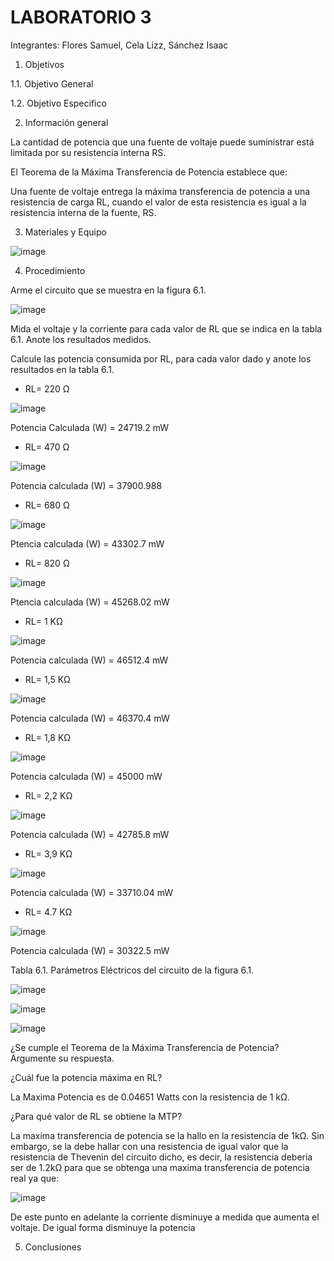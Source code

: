# LABORATORIO 3

Integrantes: Flores Samuel, Cela Lizz, Sánchez Isaac

1. Objetivos

1.1. Objetivo General

1.2. Objetivo Especifico

2. Información general

La cantidad de potencia que una fuente de voltaje puede suministrar está limitada por su resistencia interna RS.

El Teorema de la Máxima Transferencia de Potencia establece que:

Una fuente de voltaje entrega la máxima transferencia de potencia a una resistencia de carga RL, cuando el valor de esta resistencia es igual a la resistencia interna de la fuente, RS.


3. Materiales y Equipo

![image](https://user-images.githubusercontent.com/94079321/149939362-935d029a-c3b0-4362-95a5-c73f2c499929.png)

4. Procedimiento

Arme el circuito que se muestra en la figura 6.1.

![image](https://user-images.githubusercontent.com/94079321/149939435-2b5329d4-ae03-451d-b037-c63ae8113929.png)

Mida el voltaje y la corriente para cada valor de RL que se indica en la tabla 6.1. Anote los resultados medidos.

Calcule las potencia consumida por RL, para cada valor dado y anote los
resultados en la tabla 6.1. 

- RL= 220 Ω

![image](https://user-images.githubusercontent.com/94079321/149965755-6215af12-1b78-4a3d-8ff3-9e61b7df4eb8.png)

Potencia Calculada (W) = 24719.2 mW

- RL= 470 Ω

![image](https://user-images.githubusercontent.com/94079321/149972411-d925d5a8-642d-49e2-8081-1fc84b6e5d15.png)

Potencia calculada (W) = 37900.988

- RL= 680 Ω

![image](https://user-images.githubusercontent.com/94079321/149973119-e69f3e06-3ab9-4e45-8b79-4ab0f6932ded.png)

Ptencia calculada (W) = 43302.7 mW

- RL= 820 Ω

![image](https://user-images.githubusercontent.com/94079321/149973607-ad79c7b1-ebf8-4dd4-a3dc-af74197e55e3.png)

Ptencia calculada (W) = 45268.02 mW

- RL= 1 KΩ

![image](https://user-images.githubusercontent.com/94079321/149975902-75534714-f26f-4e28-90b9-d3b3ba14c45b.png)

Potencia calculada (W) =  46512.4 mW

- RL= 1,5 KΩ

![image](https://user-images.githubusercontent.com/94079321/149976105-9bfd850c-6414-4ea0-a782-3d3af0a92031.png)

Potencia calculada (W) =  46370.4 mW

- RL= 1,8 KΩ

![image](https://user-images.githubusercontent.com/94079321/149976364-3ba3902b-905c-4f31-a5b6-c03a30346bb6.png)

Potencia calculada (W) = 45000 mW

- RL= 2,2 KΩ

![image](https://user-images.githubusercontent.com/94079321/149976508-ce0f92dd-3cad-4f21-b486-14e9e9d5e32b.png)

Potencia calculada (W) = 42785.8 mW

- RL= 3,9 KΩ

![image](https://user-images.githubusercontent.com/94079321/149976737-c2f47594-e3ea-4e5a-ae01-1c755e98f98d.png)

Potencia calculada (W) =  33710.04 mW

- RL= 4.7 KΩ

![image](https://user-images.githubusercontent.com/94079321/149976879-5b1c508a-8a2c-4361-9eb4-ce4131ded660.png)

Potencia calculada (W) = 30322.5 mW 


Tabla 6.1. Parámetros Eléctricos del circuito de la figura 6.1.

![image](https://user-images.githubusercontent.com/94079321/149943834-71cb8ace-79c9-4266-816d-e3c4bdaa524e.png)

![image](https://user-images.githubusercontent.com/94079321/149943248-2e638921-9fa5-44ff-b78f-f9d9aba23061.png)

![image](https://user-images.githubusercontent.com/94079321/149943276-3f16e344-26ec-438e-a7ad-58c28efd4579.png)

¿Se cumple el Teorema de la Máxima Transferencia de Potencia? Argumente su respuesta.

¿Cuál fue la potencia máxima en RL?

La Maxima Potencia es de 0.04651 Watts con la resistencia de 1 kΩ.

¿Para qué valor de RL se obtiene la MTP?

La maxima transferencia de potencia se la hallo en la resistencia de 1kΩ. Sin embargo, se la debe hallar con una resistencia de igual valor que la resistencia de Thevenin del circuito dicho, es decir, la resistencia deberia ser de 1.2kΩ para que se obtenga una maxima transferencia de potencia real ya que:

![image](https://user-images.githubusercontent.com/94079321/149947517-acd94066-2270-430a-96f1-a4b7d06df99c.png)

De este punto en adelante la corriente disminuye a medida que aumenta el voltaje. De igual forma disminuye la potencia

5. Conclusiones
